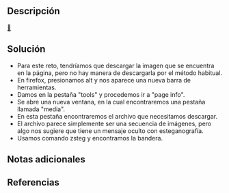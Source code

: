 ## Descripción
[🥛](http://mercury.picoctf.net:48319/)
## Solución
 - Para este reto, tendríamos que descargar la imagen que se encuentra en la página, pero no hay manera de descargarla por el método habitual.
 - En firefox, presionamos alt y nos aparece una nueva barra de herramientas.
 - Damos en la pestaña "tools" y procedemos  ir a "page info".
 - Se abre una nueva ventana, en la cual encontraremos una pestaña llamada "media".
 - En esta pestaña encontraremos el archivo que necesitamos descargar.
 - El archivo parece simplemente ser una secuencia de imágenes, pero algo nos sugiere que tiene un mensaje oculto con esteganografía.
 - Usamos comando zsteg y encontramos la bandera.
## Notas adicionales
## Referencias